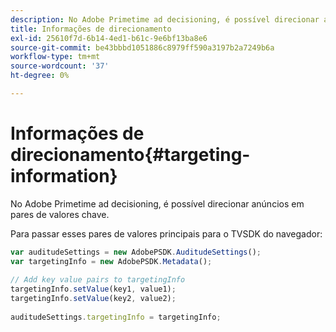 ```yaml
---
description: No Adobe Primetime ad decisioning, é possível direcionar anúncios em pares de valores chave.
title: Informações de direcionamento
exl-id: 25610f7d-6b14-4ed1-b61c-9e6bf13ba8e6
source-git-commit: be43bbbd1051886c8979ff590a3197b2a7249b6a
workflow-type: tm+mt
source-wordcount: '37'
ht-degree: 0%

---
```


# Informações de direcionamento{#targeting-information}

No Adobe Primetime ad decisioning, é possível direcionar anúncios em pares de valores chave.

Para passar esses pares de valores principais para o TVSDK do navegador:

```js
var auditudeSettings = new AdobePSDK.AuditudeSettings(); 
var targetingInfo = new AdobePSDK.Metadata(); 
 
// Add key value pairs to targetingInfo 
targetingInfo.setValue(key1, value1); 
targetingInfo.setValue(key2, value2); 
 
auditudeSettings.targetingInfo = targetingInfo;
```
